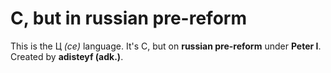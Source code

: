 # C, but in russian pre-reform

This is the Ц *(ce)* language. It's C, but on **russian pre-reform** under **Peter I**.
Created by **adisteyf (adk.)**.

